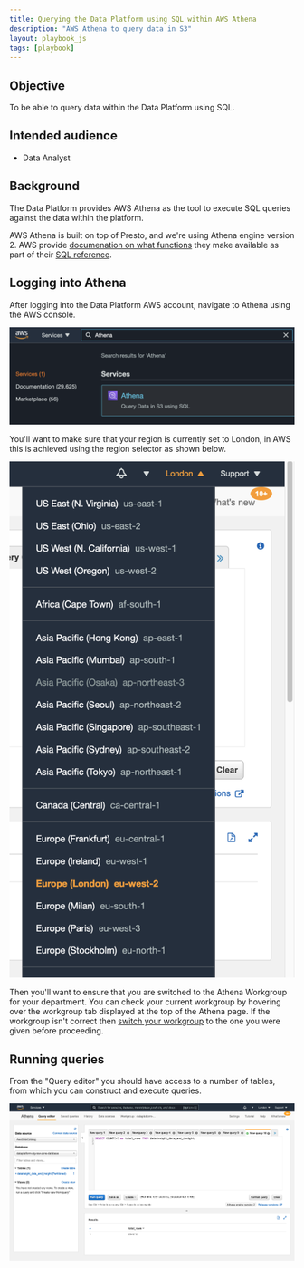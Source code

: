 ```yaml
---
title: Querying the Data Platform using SQL within AWS Athena
description: "AWS Athena to query data in S3"
layout: playbook_js
tags: [playbook]
---
```


## Objective

To be able to query data within the Data Platform using SQL.

## Intended audience

- Data Analyst

## Background

The Data Platform provides AWS Athena as the tool to execute SQL queries against the data within the platform.

AWS Athena is built on top of Presto, and we're using Athena engine version 2.
AWS provide [documenation on what functions][sql_functions] they make available as part of their [SQL reference][sql_reference].

[sql_reference]: https://docs.aws.amazon.com/athena/latest/ug/ddl-sql-reference.html
[sql_functions]: https://docs.aws.amazon.com/athena/latest/ug/presto-functions.html

## Logging into Athena

After logging into the Data Platform AWS account, navigate to Athena using the AWS console.

![Searching for Athena in the AWS navigation bar](../images/navigate-athena.png)

You'll want to make sure that your region is currently set to London, in AWS this is achieved using the region selector as shown below.

![AWS Console region selector](../images/region-selector.png)

Then you'll want to ensure that you are switched to the Athena Workgroup for your department. You can check your current workgroup by hovering over the workgroup tab displayed at the top of the Athena page. If the workgroup isn't correct then [switch your workgroup][switch_workgroup] to the one you were given before proceeding.

[switch_workgroup]: https://docs.aws.amazon.com/athena/latest/ug/workgroups-create-update-delete.html#switching-workgroups

## Running queries

From the "Query editor" you should have access to a number of tables, from which you can construct and execute queries.

![AWS Athena query editor](../images/query-athena.png)
